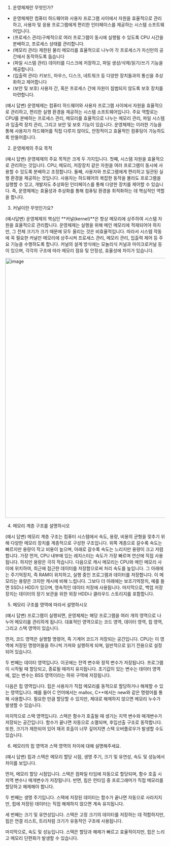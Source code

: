 1. 운영체제란 무엇인가?
- 운영체제란 컴퓨터 하드웨어와 사용자 프로그램 사이에서 자원을 효율적으로 관리하고, 사용자 및 응용 프로그램에게 편리한 인터페이스를 제공하는 시스템 소프트웨어입니다.
- (프로세스 관리)구체적으로 여러 프로그램이 동시에 실행될 수 있도록 CPU 시간을 분배하고, 프로세스 상태를 관리합니다.
- (메모리 관리)  제한된 물리 메모리를 효율적으로 나누어 각 프로세스가 자신만의 공간에서 동작하도록 돕습니다
- (파일 시스템 관리) 데이터를 디스크에 저장하고, 파일 생성/삭제/읽기/쓰기 기능을 제공합니다.
- (입출력 관리) 키보드, 마우스, 디스크, 네트워크 등 다양한 장치들과의 통신을 추상화하고 제어합니다
- (보안 및 보호) 사용자 간, 혹은 프로세스 간에 자원이 침범되지 않도록 보호 장치를 마련합니다.

(예시 답변)
운영체제는 컴퓨터 하드웨어와 사용자 프로그램 사이에서 자원을 효율적으로 관리하고, 편리한 실행 환경을 제공하는 시스템 소프트웨어입니다.
주요 역할로는 CPU를 분배하는 프로세스 관리, 메모리를 효율적으로 나누는 메모리 관리, 파일 시스템과 입출력 장치 관리, 그리고 보안 및 보호 기능이 있습니다.
운영체제는 이러한 기능을 통해 사용자가 하드웨어를 직접 다루지 않아도, 안정적이고 효율적인 컴퓨팅이 가능하도록 만들어줍니다.


2. 운영체제의 주요 목적

(예시 답변)
운영체제의 주요 목적은 크게 두 가지입니다.
첫째, 시스템 자원을 효율적으로 관리하는 것입니다.
CPU, 메모리, 저장장치 같은 자원을 여러 프로그램이 동시에 사용할 수 있도록 분배하고 조정합니다.
둘째, 사용자와 프로그램에게 편리하고 일관된 실행 환경을 제공하는 것입니다.
사용자는 하드웨어의 복잡한 동작을 몰라도 프로그램을 실행할 수 있고, 개발자도 추상화된 인터페이스를 통해 다양한 장치를 제어할 수 있습니다.
즉, 운영체제는 효율성과 추상화를 통해 컴퓨팅 환경을 최적화하는 데 핵심적인 역할을 합니다.

3. 커널이란 무엇인가요?

(예시답변)
운영체제의 핵심인 **커널(kernel)**은 항상 메모리에 상주하여 시스템 자원을 효율적으로 관리합니다.
운영체제는 실행을 위해 메인 메모리에 적재되어야 하지만, 그 전체 크기가 크기 때문에 모두 올리는 것은 비효율적입니다.
따라서 시스템 작동에 꼭 필요한 커널만 메모리에 상주시켜 프로세스 관리, 메모리 관리, 입출력 제어 등 주요 기능을 수행하도록 합니다.
커널의 설계 방식에는 모놀리식 커널과 마이크로커널 등이 있으며, 각각의 구조에 따라 메모리 점유 및 안정성, 효율성에 차이가 있습니다.

<img width="817" alt="image" src="https://github.com/user-attachments/assets/1d0b9b2b-b401-4c45-abc7-f1c29a2c3660" />

4. 메모리 계층 구조를 설명하시오

(예시 답변)
메모리 계층 구조는 컴퓨터 시스템에서 속도, 용량, 비용의 균형을 맞추기 위해 다양한 메모리 장치를 계층적으로 구성한 구조입니다.
위쪽 계층으로 갈수록 속도는 빠르지만 용량이 작고 비용이 높으며, 아래로 갈수록 속도는 느리지만 용량이 크고 저렴합니다.
가장 먼저, CPU 내부에 있는 레지스터는 속도가 가장 빠르며 연산에 직접 사용됩니다. 하지만 용량은 극히 작습니다.
다음으로 캐시 메모리는 CPU와 메인 메모리 사이에 위치하여, 최근에 접근한 데이터를 저장함으로써 처리 속도를 높입니다.
그 아래에는 주기억장치, 즉 RAM이 위치하고, 실행 중인 프로그램과 데이터를 저장합니다. 이 메모리는 용량은 크지만 캐시에 비해 느립니다.
그보다 더 아래에는 보조기억장치, 예를 들면 SSD나 HDD가 있으며, 영속적인 데이터 저장에 사용됩니다.
마지막으로, 백업 저장장치는 데이터의 장기 보관을 위한 외장 HDD나 클라우드 스토리지를 포함합니다.

5. 메모리 구조를 영역에 따라서 설명하시오

(예시 답변)
프로그램이 실행되면, 운영체제는 해당 프로그램을 여러 개의 영역으로 나누어 메모리를 관리하게 됩니다.
대표적인 영역으로는 코드 영역, 데이터 영역, 힙 영역, 그리고 스택 영역이 있습니다.

먼저, 코드 영역은 실행할 명령어, 즉 기계어 코드가 저장되는 공간입니다.
CPU는 이 영역에 저장된 명령어들을 하나씩 가져와 실행하게 되며, 일반적으로 읽기 전용으로 설정되어 있습니다.

두 번째는 데이터 영역입니다. 이곳에는 전역 변수와 정적 변수가 저장됩니다.
프로그램이 시작될 때 할당되고, 종료될 때까지 유지됩니다.
초기값이 있는 변수는 데이터 영역에, 없는 변수는 BSS 영역이라는 하위 구역에 저장됩니다.

다음은 힙 영역입니다. 힙은 사용자가 직접 메모리를 동적으로 할당하거나 해제할 수 있는 영역입니다.
예를 들어 C 언어에서는 malloc, C++에서는 new와 같은 명령어를 통해 사용합니다.
필요한 만큼 할당할 수 있지만, 제대로 해제하지 않으면 메모리 누수가 발생할 수 있습니다.

마지막으로 스택 영역입니다. 스택은 함수가 호출될 때 생기는 지역 변수와 매개변수가 저장되는 공간입니다.
함수가 끝나면 자동으로 소멸되며, 후입선출 구조로 동작합니다.
또한, 크기가 제한되어 있어 재귀 호출이 너무 깊어지면 스택 오버플로우가 발생할 수도 있습니다.

6. 메모리의 힙 영역과 스택 영역의 차이에 대해 설명해주세요.

(예시 답변)
힙과 스택은 메모리 할당 시점, 생명 주기, 크기 및 유연성, 속도 및 성능에서 차이를 보입니다.

먼저, 메모리 할당 시점입니다. 스택은 컴파일 타임에 자동으로 할당되며, 함수 호출 시 지역 변수나 매개변수가 저장됩니다.
반면, 힙은 런타임 중 프로그래머가 직접 메모리를 할당하고 해제해야 합니다.

두 번째는 생명 주기입니다. 스택에 저장된 데이터는 함수가 끝나면 자동으로 사라지지만,
힙에 저장된 데이터는 직접 해제하지 않으면 계속 유지됩니다.

세 번째는 크기 및 유연성입니다.
스택은 고정 크기의 데이터를 저장하는 데 적합하지만, 힙은 연결 리스트, 트리처럼 크기가 유동적인 구조에 사용됩니다.

마지막으로, 속도 및 성능입니다.
스택은 할당과 해제가 빠르고 효율적이지만, 힙은 느리고 메모리 단편화가 발생할 수 있습니다.
